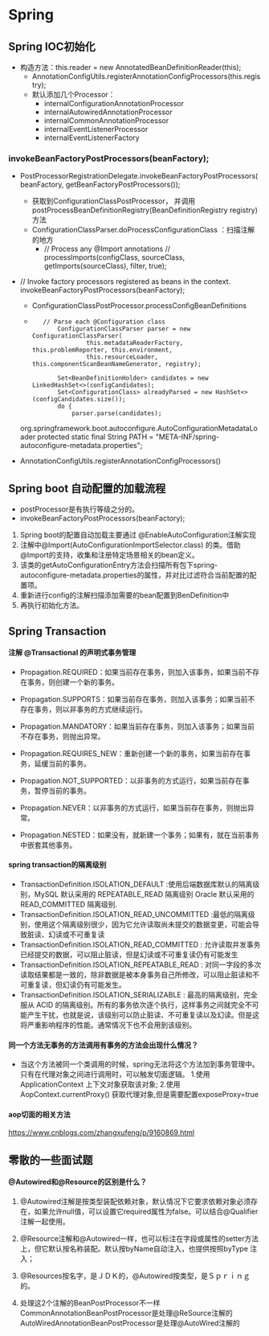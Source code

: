 # Spring 

## Spring IOC初始化
- 构造方法：this.reader = new AnnotatedBeanDefinitionReader(this);
  - AnnotationConfigUtils.registerAnnotationConfigProcessors(this.registry);
  - 默认添加几个Processor：
    - internalConfigurationAnnotationProcessor
    - internalAutowiredAnnotationProcessor
    - internalCommonAnnotationProcessor
    - internalEventListenerProcessor
    - internalEventListenerFactory
### invokeBeanFactoryPostProcessors(beanFactory);
- PostProcessorRegistrationDelegate.invokeBeanFactoryPostProcessors(beanFactory, getBeanFactoryPostProcessors());
  - 获取到ConfigurationClassPostProcessor， 并调用postProcessBeanDefinitionRegistry(BeanDefinitionRegistry registry) 方法
  - ConfigurationClassParser.doProcessConfigurationClass ：扫描注解的地方
    - // Process any @Import annotations // processImports(configClass, sourceClass, getImports(sourceClass), filter, true);

    
- // Invoke factory processors registered as beans in the context.
  invokeBeanFactoryPostProcessors(beanFactory);
   - ConfigurationClassPostProcessor.processConfigBeanDefinitions
   - ```
     	// Parse each @Configuration class
     		ConfigurationClassParser parser = new ConfigurationClassParser(
     				this.metadataReaderFactory, this.problemReporter, this.environment,
     				this.resourceLoader, this.componentScanBeanNameGenerator, registry);
     
     		Set<BeanDefinitionHolder> candidates = new LinkedHashSet<>(configCandidates);
     		Set<ConfigurationClass> alreadyParsed = new HashSet<>(configCandidates.size());
     		do {
     			parser.parse(candidates);
     ```
     
   org.springframework.boot.autoconfigure.AutoConfigurationMetadataLoader
   protected static final String PATH = "META-INF/spring-autoconfigure-metadata.properties";
 
- AnnotationConfigUtils.registerAnnotationConfigProcessors() 
 
## Spring boot 自动配置的加载流程
- postProcessor是有执行等级之分的。
- invokeBeanFactoryPostProcessors(beanFactory);
1. Spring boot的配置自动加载主要通过 @EnableAutoConfiguration注解实现
2. 注解中@Import(AutoConfigurationImportSelector.class) 的类。借助@Import的支持，收集和注册特定场景相关的bean定义。
3. 该类的getAutoConfigurationEntry方法会扫描所有包下spring-autoconfigure-metadata.properties的属性，并对比过滤符合当前配置的配置项。
4. 重新进行config的注解扫描添加需要的bean配置到BenDefinition中
5. 再执行初始化方法。


## Spring Transaction

#### 注解 @Transactional 的声明式事务管理
- Propagation.REQUIRED：如果当前存在事务，则加入该事务，如果当前不存在事务，则创建一个新的事务。
- Propagation.SUPPORTS：如果当前存在事务，则加入该事务；如果当前不存在事务，则以非事务的方式继续运行。
- Propagation.MANDATORY：如果当前存在事务，则加入该事务；如果当前不存在事务，则抛出异常。

- Propagation.REQUIRES_NEW：重新创建一个新的事务，如果当前存在事务，延缓当前的事务。
- Propagation.NOT_SUPPORTED：以非事务的方式运行，如果当前存在事务，暂停当前的事务。
- Propagation.NEVER：以非事务的方式运行，如果当前存在事务，则抛出异常。
- Propagation.NESTED：如果没有，就新建一个事务；如果有，就在当前事务中嵌套其他事务。
  
#### spring transaction的隔离级别
- TransactionDefinition.ISOLATION_DEFAULT :使用后端数据库默认的隔离级别，MySQL 默认采用的 REPEATABLE_READ 隔离级别 Oracle 默认采用的 READ_COMMITTED 隔离级别.
- TransactionDefinition.ISOLATION_READ_UNCOMMITTED :最低的隔离级别，使用这个隔离级别很少，因为它允许读取尚未提交的数据变更，可能会导致脏读、幻读或不可重复读
- TransactionDefinition.ISOLATION_READ_COMMITTED : 允许读取并发事务已经提交的数据，可以阻止脏读，但是幻读或不可重复读仍有可能发生
- TransactionDefinition.ISOLATION_REPEATABLE_READ : 对同一字段的多次读取结果都是一致的，除非数据是被本身事务自己所修改，可以阻止脏读和不可重复读，但幻读仍有可能发生。
- TransactionDefinition.ISOLATION_SERIALIZABLE : 最高的隔离级别，完全服从 ACID 的隔离级别。所有的事务依次逐个执行，这样事务之间就完全不可能产生干扰，也就是说，该级别可以防止脏读、不可重复读以及幻读。但是这将严重影响程序的性能。通常情况下也不会用到该级别。

####  同一个方法无事务的方法调用有事务的方法会出现什么情况？
- 当这个方法被同一个类调用的时候，spring无法将这个方法加到事务管理中。只有在代理对象之间进行调用时，可以触发切面逻辑。
1.使用 ApplicationContext 上下文对象获取该对象;
2.使用 AopContext.currentProxy() 获取代理对象,但是需要配置exposeProxy=true



#### aop切面的相关方法   
https://www.cnblogs.com/zhangxufeng/p/9160869.html




## 零散的一些面试题

#### @Autowired和@Resource的区别是什么？
1. @Autowired注解是按类型装配依赖对象，默认情况下它要求依赖对象必须存在，如果允许null值，可以设置它required属性为false。可以结合@Qualifier注解一起使用。
2. @Resource注解和@Autowired一样，也可以标注在字段或属性的setter方法上，但它默认按名称装配。默认按byName自动注入，也提供按照byType 注入；

3. @Resources按名字，是ＪＤＫ的，@Autowired按类型，是Ｓｐｒｉｎｇ的。
4. 处理这2个注解的BeanPostProcessor不一样CommonAnnotationBeanPostProcessor是处理@ReSource注解的AutoWiredAnnotationBeanPostProcessor是处理@AutoWired注解的

